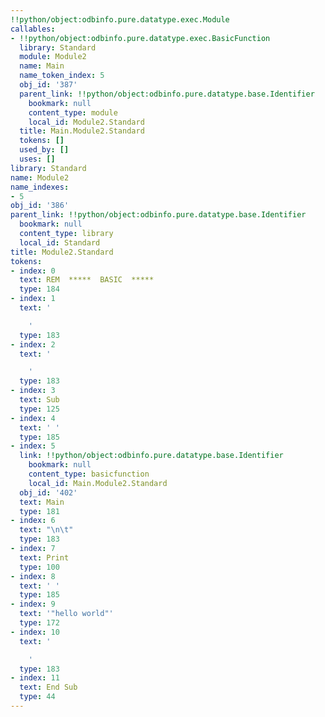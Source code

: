 ```yaml
---
!!python/object:odbinfo.pure.datatype.exec.Module
callables:
- !!python/object:odbinfo.pure.datatype.exec.BasicFunction
  library: Standard
  module: Module2
  name: Main
  name_token_index: 5
  obj_id: '387'
  parent_link: !!python/object:odbinfo.pure.datatype.base.Identifier
    bookmark: null
    content_type: module
    local_id: Module2.Standard
  title: Main.Module2.Standard
  tokens: []
  used_by: []
  uses: []
library: Standard
name: Module2
name_indexes:
- 5
obj_id: '386'
parent_link: !!python/object:odbinfo.pure.datatype.base.Identifier
  bookmark: null
  content_type: library
  local_id: Standard
title: Module2.Standard
tokens:
- index: 0
  text: REM  *****  BASIC  *****
  type: 184
- index: 1
  text: '

    '
  type: 183
- index: 2
  text: '

    '
  type: 183
- index: 3
  text: Sub
  type: 125
- index: 4
  text: ' '
  type: 185
- index: 5
  link: !!python/object:odbinfo.pure.datatype.base.Identifier
    bookmark: null
    content_type: basicfunction
    local_id: Main.Module2.Standard
  obj_id: '402'
  text: Main
  type: 181
- index: 6
  text: "\n\t"
  type: 183
- index: 7
  text: Print
  type: 100
- index: 8
  text: ' '
  type: 185
- index: 9
  text: '"hello world"'
  type: 172
- index: 10
  text: '

    '
  type: 183
- index: 11
  text: End Sub
  type: 44
---
```

